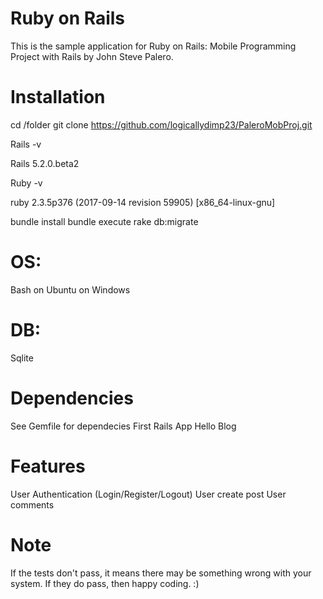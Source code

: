 # Ruby on Rails

This is the sample application for Ruby on Rails: Mobile Programming Project with Rails by John Steve Palero.

# Installation

cd /folder
git clone https://github.com/logicallydimp23/PaleroMobProj.git

Rails -v   

Rails 5.2.0.beta2

Ruby -v

ruby 2.3.5p376 (2017-09-14 revision 59905) [x86_64-linux-gnu]


bundle install
bundle execute rake db:migrate

# OS: 

Bash on Ubuntu on Windows

# DB:

Sqlite

# Dependencies

See Gemfile for dependecies
First Rails App 
Hello Blog

# Features

User Authentication (Login/Register/Logout)
User create post
User comments

# Note

If the tests don't pass, it means there may be something wrong with your system. If they do pass, then happy coding. :)
